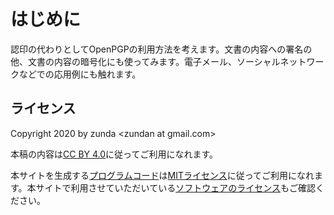 # はじめに
認印の代わりとしてOpenPGPの利用方法を考えます。文書の内容への署名の他、文書の内容の暗号化にも使ってみます。電子メール、ソーシャルネットワークなどでの応用例にも触れます。

## ライセンス
Copyright 2020 by zunda &lt;zundan at gmail.com&gt;

本稿の内容は[CC BY 4.0](https://creativecommons.org/licenses/by/4.0/deed.ja)に従ってご利用になれます。

本サイトを生成する[プログラムコード](https://github.com/zunda/mitome.in)は[MITライセンス](https://github.com/zunda/mitome.in/blob/master/LICENSE)に従ってご利用になれます。本サイトで利用させていただいている[ソフトウェアのライセンス](https://github.com/zunda/mitome.in/blob/master/LICENSES)もご確認ください。
